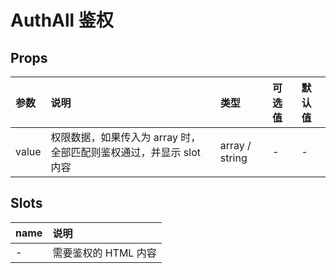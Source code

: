 # AuthAll 鉴权

## Props

| 参数  | 说明                                                                | 类型           | 可选值 | 默认值 |
| :---- | :------------------------------------------------------------------ | :------------- | :----- | :----- |
| value | 权限数据，如果传入为 array 时，全部匹配则鉴权通过，并显示 slot 内容 | array / string | -      | -      |

## Slots

| name | 说明                 |
| :--- | :------------------- |
| -    | 需要鉴权的 HTML 内容 |
